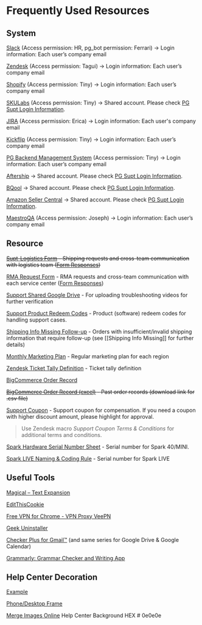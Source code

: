 # Frequently Used Resources

## System

[Slack](<[Positive Grid](https://app.slack.com/client/T0250SJH7/C350YM1EX)>) 
(Access permission: HR, pg_bot permission: Ferrari)
→ Login information: Each user’s company email

[Zendesk](<[https://help.positivegrid.com/access/unauthenticated](https://help.positivegrid.com/access/unauthenticated)>) 
(Access permission: Tagui)
→ Login information: Each user’s company email

[Shopify](https://admin.shopify.com/store/positivegrid) (Access permission: Tiny)
→ Login information: Each user’s company email

[SKULabs](https://app.skulabs.com/orders#processing)
(Access permission: Tiny)
→ Shared account. Please check [PG Supt Login Information](https://docs.google.com/document/d/132gWUMI_XZCs5FGk0rVNSGshh_Oo1NYmQa_hPh_I86c/edit?usp=sharing).

[JIRA](https://positivegrid.atlassian.net/jira/your-work)
(Access permission: Erica)
→ Login information: Each user's company email

[Kickflip](https://positivegrid.gokickflip.com/admin/orders)
(Access permission: Tiny)
→ Login information: Each user’s company email

[PG Backend Management System](https://portal.positivegrid.com/logistic/get-order-print-file)
(Access permission: Tiny)
→ Login information: Each user’s company email

[Aftership](https://admin.aftership.com/)
→ Shared account. Please check [PG Supt Login Information](https://docs.google.com/document/d/132gWUMI_XZCs5FGk0rVNSGshh_Oo1NYmQa_hPh_I86c/edit?usp=sharing).

[BQool](https://acc.bqool.com/)
→ Shared account. Please check [PG Supt Login Information](https://docs.google.com/document/d/132gWUMI_XZCs5FGk0rVNSGshh_Oo1NYmQa_hPh_I86c/edit?usp=sharing).

[Amazon Seller Central](https://sellercentral.amazon.com/home)
→ Shared account. Please check [PG Supt Login Information](https://docs.google.com/document/d/132gWUMI_XZCs5FGk0rVNSGshh_Oo1NYmQa_hPh_I86c/edit?usp=sharing).

[MaestroQA](<[https://app.maestroqa.com/home](https://app.maestroqa.com/home)>) 
(Access permission: Joseph)
→ Login information: Each user’s company email


## Resource

~~[Supt-Logistics Form](https://docs.google.com/forms/d/e/1FAIpQLSdd0Hei0HZSqwf_bzUTIdutMvE_a_N2VGuOc5fta-jwun69PA/viewform?fbzx=4036418607483484801) - Shipping requests and cross-team communication with logistics team ([Form Responses](https://docs.google.com/spreadsheets/d/1Fy29NhrA1tZJXq3LkVxNPUamxsd1ddPnmv3llIYY2E4/edit?usp=sharing))~~
  
[RMA Request Form](https://docs.google.com/forms/d/e/1FAIpQLSf5GIKG13O87EsoMWnhCpnZyUxLOqDISNz81wRifBN53Fp7Xw/viewform) - RMA requests and cross-team communication with each service center ([Form Responses](https://drive.google.com/drive/folders/1fYeg8mAWoIm7QqNo04HF5kmb49IqBUpa?usp=sharing))

[Support Shared Google Drive](https://drive.google.com/drive/folders/14oUoqbzw1hQvaJukArynl0VCp0PNGLxO?usp=sharing) - For uploading troubleshooting videos for further verification

[Support Product Redeem Codes](https://docs.google.com/spreadsheets/d/1MX2LfbxxaTJaE2EqZcMHkTAXOrsXtN9OqQqJTY2nEss/edit?usp=sharing) - Product (software) redeem codes for handling support cases.

[Shipping Info Missing Follow-up](https://docs.google.com/spreadsheets/d/1JGEB4lF3NW7xdm78EnAu3EREmbbfI07jiRqdN3u9QWw/edit?usp=sharing) - Orders with insufficient/invalid shipping information that require follow-up (see [[Shipping Info Missing]] for further details)

[Monthly Marketing Plan](https://docs.google.com/spreadsheets/d/10xJZBQaCPnssXe-LCrpEmRkICh81fuhwkDBtlIaKmdY/edit?usp=sharing) - Regular marketing plan for each region 

[Zendesk Ticket Tally Definition](https://docs.google.com/spreadsheets/d/1Ni6QIAENBi3pP-Gg0AG61HMr7fkI1fJ0/edit?usp=sharing&ouid=106361199666703858702&rtpof=true&sd=true) - Ticket tally definition

[BigCommerce Order Record](https://lookerstudio.google.com/u/0/reporting/b9205c2c-6b61-4f35-bb94-51350d2ccb78/page/p_07ghxu64bd)

~~[BigCommerce Order Record (excel)](https://drive.google.com/file/d/1_MX3zBQYtj2JVYEtrOVAESmvPTzOpsOd/view?usp=sharing) - Past order records (download link for .csv file)~~

[Support Coupon](https://docs.google.com/spreadsheets/d/14wsfMVwHhbsf5ztvkXnpwNhDYkt7WYIZCYWDKMu_SnM/edit?usp=sharing) - Support coupon for compensation. If you need a coupon with higher discount amount, please highlight for approval.

> Use Zendesk macro *Support Coupon Terms & Conditions* for additional terms and conditions.

[Spark Hardware Serial Number Sheet](https://docs.google.com/spreadsheets/d/1AZhKe2_M6kJ3lGqEUEWCN24ziOnW5gmV-DrV_mV2GEY/edit#gid=1719610527) - Serial number for Spark 40/MINI.

[Spark LIVE Naming & Coding Rule](https://docs.google.com/presentation/d/1YILPJDseMmq6g6QV7G1MV5pQTLwqbhPZ-8Yovu70rOw/edit#slide=id.p1) - Serial number for Spark LIVE


## Useful Tools

[Magical – Text Expansion](https://chrome.google.com/webstore/detail/magical-%E2%80%93-text-expansion/iibninhmiggehlcdolcilmhacighjamp)

[EditThisCookie](https://chrome.google.com/webstore/detail/editthiscookie/fngmhnnpilhplaeedifhccceomclgfbg?hl=zh-TW)

[Free VPN for Chrome - VPN Proxy VeePN](https://chrome.google.com/webstore/detail/free-vpn-for-chrome-vpn-p/majdfhpaihoncoakbjgbdhglocklcgno?hl=zh-TW)

[Geek Uninstaller](https://geekuninstaller.com/)

[Checker Plus for Gmail™](https://chrome.google.com/webstore/detail/checker-plus-for-gmail/oeopbcgkkoapgobdbedcemjljbihmemj?hl=en) (and same series for Google Drive & Google Calendar)

[Grammarly: Grammar Checker and Writing App](https://chrome.google.com/webstore/detail/grammarly-grammar-checker/kbfnbcaeplbcioakkpcpgfkobkghlhen)


## Help Center Decoration

[Example](https://positivegrid.zendesk.com/knowledge/editor/01HSFD7T2W09G5XN24T6YDQ9RA/en-us?brand_id=2632226)

[Phone/Desktop Frame](https://fe-toolbox.positivegrid.com/mockup)

[Merge Images Online](https://pinetools.com/merge-images) 
Help Center Background HEX # 0e0e0e 
